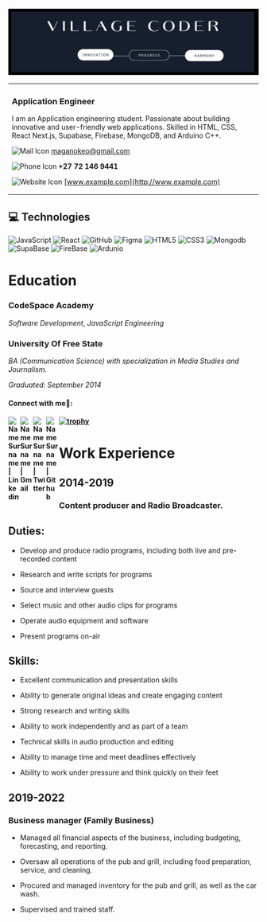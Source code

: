 <table>
<tr>


![My image](https://github.com/K-Magano/K-Magano/raw/main/header.png)
<td>

### Application Engineer
I am an Application engineering student. Passionate about building innovative and user-friendly web applications. Skilled in HTML, CSS, React Next.js, Supabase, Firebase, MongoDB, and Arduino C++.

![Mail Icon](https://img.icons8.com/ios-glyphs/20/000000/new-post.png) maganokeo@gmail.com

![Phone Icon](https://img.icons8.com/ios-filled/20/000000/phone.png)   **+27 72 146 9441**

![Website Icon](https://img.icons8.com/external-anggara-basic-outline-anggara-putra/20/000000/external-website-ui-basic-anggara-basic-outline-anggara-putra.png)   [www.example.com](http://www.example.com)

</td>
</tr>
</table>

## 💻 Technologies

![JavaScript](https://img.shields.io/badge/-JavaScript-black?style=flat-circle&logo=javascript)
![React](https://img.shields.io/badge/-React-black?style=flat-circle&logo=react)
![GitHub](https://img.shields.io/badge/-GitHub-181717?style=flat-circle&logo=github)
![Figma](https://img.shields.io/badge/-Figma-181717?style=flat-circle&logo=Figma)
![HTML5](https://img.shields.io/badge/-HTML5-black?style=flat-circle&logo=html5&logoColor=white)
![CSS3](https://img.shields.io/badge/-CSS3-black?style=flat-circle&logo=css3)
![Mongodb](https://img.shields.io/badge/-Mognodb-black?style=flat-circle&logo=mongodb)
![SupaBase](https://img.shields.io/badge/-SupaBase-black?style=flat-circle&logo=Supabase)
![FireBase](https://img.shields.io/badge/-FireBase-black?style=flat-circle&logo=FireBase)
![Ardunio](https://img.shields.io/badge/-Ardunio-black?style=flat-circle&logo=Ardunio)




# Education

### CodeSpace Academy 
*Software Development*, 
*JavaScript Engineering*

### University Of Free State
*BA (Communication Science) with specialization in Media Studies and Journalism.* 

*Graduated: September 2014*  

<td>
<h4> Connect with me🤝: <h4>
  </hr>
  <a href="https://www.linkedin.com/in/keorapetse-magano-320ab538//">
   <img align="left" alt=" Name Surname  | Linkedin" width="24px" src="https://www.vectorlogo.zone/logos/linkedin/linkedin-icon.svg" />
  </a>
  <a href="mailto:maganokeo@gmail.com">
    <img align="left" alt="Name Surname  | Gmail" width="26px" src="https://www.vectorlogo.zone/logos/gmail/gmail-icon.svg" />
  </a>
  <a href="https://twitter.com/VillagePrincezz">
    <img align="left" alt="Name Surname | Twitter" width="26px" src="https://www.vectorlogo.zone/logos/twitter/twitter-official.svg" />
  </a>

</td>

[![trophy](https://github-profile-trophy.vercel.app/?username=K-Magano)](https://github.com/K-Magano/github-profile-trophy)
   <a href="https://github.com/K-Magano">
    <img align="left" alt= "Name Surname | Github" width="26px" src="https://www.vectorlogo.zone/logos/github/github-tile.svg" />
  </a>
  
# Work Experience 
## 2014-2019
### Content producer and Radio Broadcaster. 

## Duties:

- Develop and produce radio programs, including both live and pre-recorded content

- Research and write scripts for programs

- Source and interview guests

- Select music and other audio clips for programs

- Operate audio equipment and software

- Present programs on-air

## Skills:

-  Excellent communication and presentation skills

- Ability to generate original ideas and create engaging content
 
-  Strong research and writing skills

- Ability to work independently and as part of a team
 
- Technical skills in audio production and editing

-  Ability to manage time and meet deadlines effectively

- Ability to work under pressure and think quickly on their feet

## 2019-2022 
### Business manager (Family Business)

- Managed all financial aspects of the business, including budgeting, forecasting, and reporting.
 
-  Oversaw all operations of the pub and grill, including food preparation, service, and cleaning.
 
- Procured and managed inventory for the pub and grill, as well as the car wash.
 
- Supervised and trained staff.
 

  <br>
  

